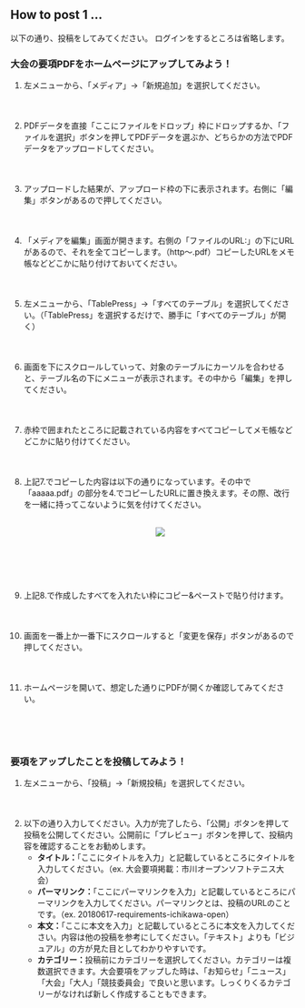 ## How to post 1 ...

以下の通り、投稿をしてみてください。
ログインをするところは省略します。
<br />

### 大会の要項PDFをホームページにアップしてみよう！

<ol>
<li>左メニューから、「メディア」->「新規追加」を選択してください。</li>
<br>
<img src="./picture/githubpages-001.png" alt="" title="">
<br><br><br>

<li>PDFデータを直接「ここにファイルをドロップ」枠にドロップするか、「ファイルを選択」ボタンを押してPDFデータを選ぶか、どちらかの方法でPDFデータをアップロードしてください。</li>
<br>
<img src="./picture/githubpages-002.png" alt="" title="">
<br><br><br>

<li>アップロードした結果が、アップロード枠の下に表示されます。右側に「編集」ボタンがあるので押してください。</li>
<br>
<img src="./picture/githubpages-003.png" alt="" title="">
<br><br><br>

<li>「メディアを編集」画面が開きます。右側の「ファイルのURL:」の下にURLがあるので、それを全てコピーします。（http〜.pdf）コピーしたURLをメモ帳などどこかに貼り付けておいてください。</li>
<br>
<img src="./picture/githubpages-004.png" alt="" title="">
<br><br><br>

<li>左メニューから、「TablePress」->「すべてのテーブル」を選択してください。（「TablePress」を選択するだけで、勝手に「すべてのテーブル」が開く）</li>
<br>
<img src="./picture/githubpages-005.png" alt="" title="">
<br><br><br>

<li>画面を下にスクロールしていって、対象のテーブルにカーソルを合わせると、テーブル名の下にメニューが表示されます。その中から「編集」を押してください。</li>
<br>
<img src="./picture/githubpages-006.png" alt="" title="">
<br><br><br>

<li>赤枠で囲まれたところに記載されている内容をすべてコピーしてメモ帳などどこかに貼り付けてください。</li>
<br>
<img src="./picture/githubpages-007.png" alt="" title="">
<br><br><br>

<li>上記7.でコピーした内容は以下の通りになっています。その中で「aaaaa.pdf」の部分を4.でコピーしたURLに置き換えます。その際、改行を一緒に持ってこないように気を付けてください。</li>
<br>

<code>
<center><a href="aaaaa.pdf" target="\_blank"><img src="bbbbb.png"></a></center>
</code>

<br><br><br>

<li>上記8.で作成したすべてを入れたい枠にコピー&ペーストで貼り付けます。</li>
<br>
<img src="./picture/githubpages-008.png" alt="" title="">
<br><br><br>

<li>画面を一番上か一番下にスクロールすると「変更を保存」ボタンがあるので押してください。</li>
<br>
<img src="./picture/githubpages-009.png" alt="" title="">
<br><br><br>

<li>ホームページを開いて、想定した通りにPDFが開くか確認してみてください。</li>
</ol>

<br><br><br>
### 要項をアップしたことを投稿してみよう！

<ol>
<li>左メニューから、「投稿」->「新規投稿」を選択してください。</li>
<br>
<img src="./picture/githubpages-010.png" alt="" title="">
<br><br><br>

<li>以下の通り入力してください。入力が完了したら、「公開」ボタンを押して投稿を公開してください。公開前に「プレビュー」ボタンを押して、投稿内容を確認することをお勧めします。<br>
<ul>
<li><b>タイトル：</b>「ここにタイトルを入力」と記載しているところにタイトルを入力してください。（ex. 大会要項掲載：市川オープンソフトテニス大会）<br></li>
<li><b>パーマリンク：</b>「ここにパーマリンクを入力」と記載しているところにパーマリンクを入力してください。パーマリンクとは、投稿のURLのことです。（ex. 20180617-requirements-ichikawa-open）<br></li>
<li><b>本文：</b>「ここに本文を入力」と記載しているところに本文を入力してください。内容は他の投稿を参考にしてください。「テキスト」よりも「ビジュアル」の方が見た目としてわかりやすいです。<br></li>
<li><b>カテゴリー：</b>投稿前にカテゴリーを選択してください。カテゴリーは複数選択できます。大会要項をアップした時は、「お知らせ」「ニュース」「大会」「大人」「競技委員会」で良いと思います。しっくりくるカテゴリーがなければ新しく作成することもできます。<br></li>
</ul></li>
<br>
<img src="./picture/githubpages-011.png" alt="" title="">
<br><br><br>
</ol>
